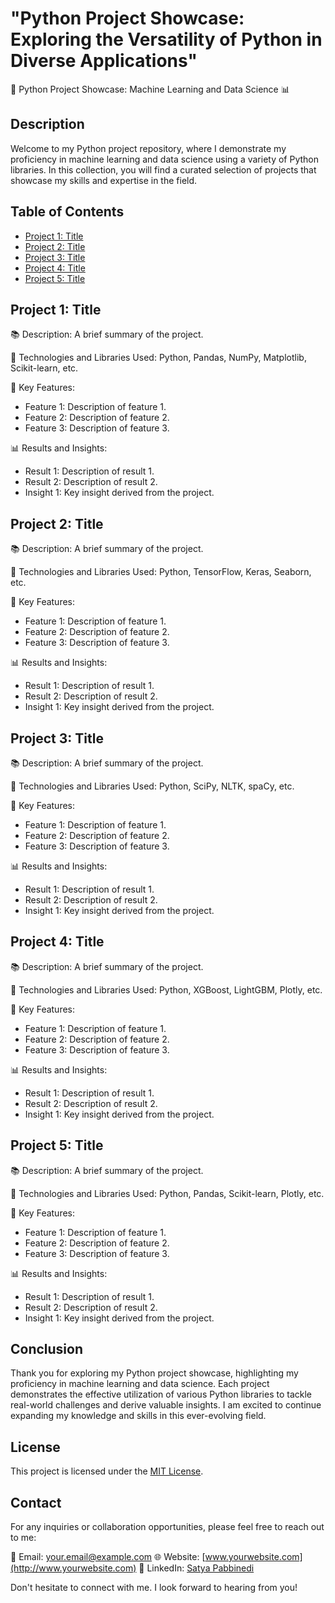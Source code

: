 # "Python Project Showcase: Exploring the Versatility of Python in Diverse Applications"

🐍 Python Project Showcase: Machine Learning and Data Science 📊

## Description

Welcome to my Python project repository, where I demonstrate my proficiency in machine learning and data science using a variety of Python libraries. In this collection, you will find a curated selection of projects that showcase my skills and expertise in the field.

## Table of Contents

- [Project 1: Title](#project-1-title)
- [Project 2: Title](#project-2-title)
- [Project 3: Title](#project-3-title)
- [Project 4: Title](#project-4-title)
- [Project 5: Title](#project-5-title)

## Project 1: Title

📚 Description: A brief summary of the project.

🔧 Technologies and Libraries Used: Python, Pandas, NumPy, Matplotlib, Scikit-learn, etc.

🔑 Key Features:
- Feature 1: Description of feature 1.
- Feature 2: Description of feature 2.
- Feature 3: Description of feature 3.

📊 Results and Insights:
- Result 1: Description of result 1.
- Result 2: Description of result 2.
- Insight 1: Key insight derived from the project.

## Project 2: Title

📚 Description: A brief summary of the project.

🔧 Technologies and Libraries Used: Python, TensorFlow, Keras, Seaborn, etc.

🔑 Key Features:
- Feature 1: Description of feature 1.
- Feature 2: Description of feature 2.
- Feature 3: Description of feature 3.

📊 Results and Insights:
- Result 1: Description of result 1.
- Result 2: Description of result 2.
- Insight 1: Key insight derived from the project.

## Project 3: Title

📚 Description: A brief summary of the project.

🔧 Technologies and Libraries Used: Python, SciPy, NLTK, spaCy, etc.

🔑 Key Features:
- Feature 1: Description of feature 1.
- Feature 2: Description of feature 2.
- Feature 3: Description of feature 3.

📊 Results and Insights:
- Result 1: Description of result 1.
- Result 2: Description of result 2.
- Insight 1: Key insight derived from the project.

## Project 4: Title

📚 Description: A brief summary of the project.

🔧 Technologies and Libraries Used: Python, XGBoost, LightGBM, Plotly, etc.

🔑 Key Features:
- Feature 1: Description of feature 1.
- Feature 2: Description of feature 2.
- Feature 3: Description of feature 3.

📊 Results and Insights:
- Result 1: Description of result 1.
- Result 2: Description of result 2.
- Insight 1: Key insight derived from the project.

## Project 5: Title

📚 Description: A brief summary of the project.

🔧 Technologies and Libraries Used: Python, Pandas, Scikit-learn, Plotly, etc.

🔑 Key Features:
- Feature 1: Description of feature 1.
- Feature 2: Description of feature 2.
- Feature 3: Description of feature 3.

📊 Results and Insights:
- Result 1: Description of result 1.
- Result 2: Description of result 2.
- Insight 1: Key insight derived from the project.

## Conclusion

Thank you for exploring my Python project showcase, highlighting my proficiency in machine learning and data science. Each project demonstrates the effective utilization of various Python libraries to tackle real-world challenges and derive valuable insights. I am excited to continue expanding my knowledge and skills in this ever-evolving field.

## License

This project is licensed under the [MIT License](LICENSE).

## Contact

For any inquiries or collaboration opportunities, please feel free to reach out to me:

📧 Email: [your.email@example.com](mailto:saikumarpabbinedi@gmail.com)
🌐 Website: [www.yourwebsite.com](http://www.yourwebsite.com)
📱 LinkedIn: [Satya Pabbinedi](https://www.linkedin.com/in/satyapabbinedi123/)

Don't hesitate to connect with me. I look forward to hearing from you!

